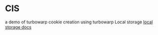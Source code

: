 # CIS
a demo of turbowarp cookie creation using turbowarp Local storage [local storage docs](https://extensions.turbowarp.org/local-storage)
